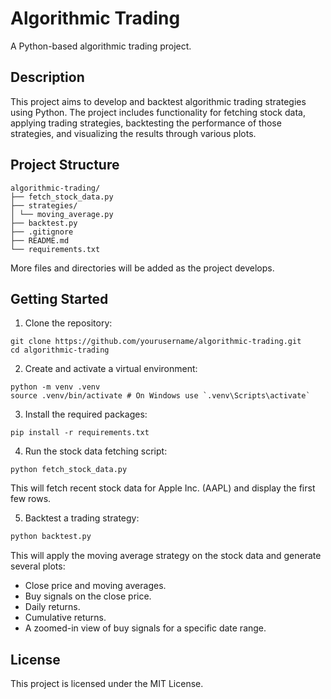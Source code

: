 # Algorithmic Trading

A Python-based algorithmic trading project.

## Description

This project aims to develop and backtest algorithmic trading strategies using Python. The project includes functionality for fetching stock data, applying trading strategies, backtesting the performance of those strategies, and visualizing the results through various plots.

## Project Structure

```
algorithmic-trading/
├── fetch_stock_data.py
├── strategies/
│ └── moving_average.py
├── backtest.py
├── .gitignore
├── README.md
└── requirements.txt
```

More files and directories will be added as the project develops.

## Getting Started

1. Clone the repository:
```
git clone https://github.com/yourusername/algorithmic-trading.git
cd algorithmic-trading
```

2. Create and activate a virtual environment:
```
python -m venv .venv
source .venv/bin/activate # On Windows use `.venv\Scripts\activate`
```

3. Install the required packages:
```
pip install -r requirements.txt
```

4. Run the stock data fetching script:
```
python fetch_stock_data.py
```

This will fetch recent stock data for Apple Inc. (AAPL) and display the first few rows.

5. Backtest a trading strategy:
```bash
python backtest.py
```

This will apply the moving average strategy on the stock data and generate several plots:
- Close price and moving averages.
- Buy signals on the close price.
- Daily returns.
- Cumulative returns.
- A zoomed-in view of buy signals for a specific date range.

## License

This project is licensed under the MIT License.
